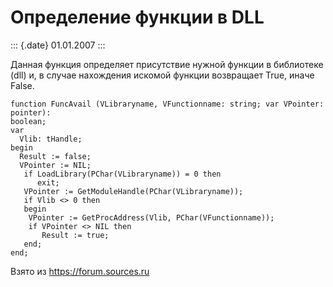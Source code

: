Определение функции в DLL
=========================

::: {.date}
01.01.2007
:::

Данная функция определяет присутствие нужной функции в библиотеке (dll)
и, в случае нахождения искомой функции возвращает True, иначе False.

    function FuncAvail (VLibraryname, VFunctionname: string; var VPointer: pointer): 
    boolean; 
    var 
      Vlib: tHandle; 
    begin 
      Result := false; 
      VPointer := NIL; 
       if LoadLibrary(PChar(VLibraryname)) = 0 then 
          exit; 
       VPointer := GetModuleHandle(PChar(VLibraryname)); 
       if Vlib <> 0 then 
       begin 
        VPointer := GetProcAddress(Vlib, PChar(VFunctionname)); 
        if VPointer <> NIL then 
           Result := true; 
       end; 
    end; 

Взято из <https://forum.sources.ru>
